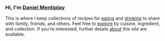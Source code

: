 ### Hi, I'm [Daniel Mentiplay](https://dmentipl.github.io)

This is where I keep collections of recipes for [eating](eat) and [drinking](drink) to share with family, friends, and others. Feel free to [explore](explore) by cuisine, ingredient, and collection. If you're interested, further details [about](about) this site are available.
